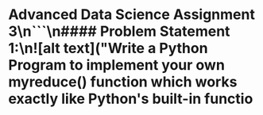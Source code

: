# Advanced Data Science Assignment 3\n```\n#### Problem Statement​ ​1:\n![alt text]("Write a Python Program to implement your own myreduce() function which works exactly like Python's built-in functio